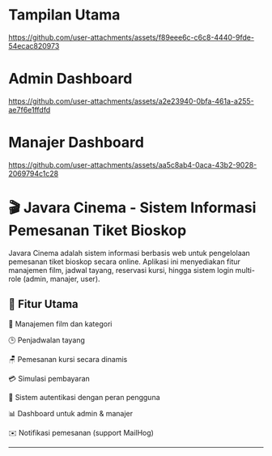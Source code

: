 # Tampilan Utama
https://github.com/user-attachments/assets/f89eee6c-c6c8-4440-9fde-54ecac820973
# Admin Dashboard
https://github.com/user-attachments/assets/a2e23940-0bfa-461a-a255-ae7f6e1ffdfd
# Manajer Dashboard
https://github.com/user-attachments/assets/aa5c8ab4-0aca-43b2-9028-2069794c1c28

# 🎬 Javara Cinema - Sistem Informasi Pemesanan Tiket Bioskop

Javara Cinema adalah sistem informasi berbasis web untuk pengelolaan pemesanan tiket bioskop secara online. Aplikasi ini menyediakan fitur manajemen film, jadwal tayang, reservasi kursi, hingga sistem login multi-role (admin, manajer, user).

## 🔧 Fitur Utama
🎥 Manajemen film dan kategori

🕒 Penjadwalan tayang

🪑 Pemesanan kursi secara dinamis

💳 Simulasi pembayaran

👤 Sistem autentikasi dengan peran pengguna

📊 Dashboard untuk admin & manajer

✉️ Notifikasi pemesanan (support MailHog)

---
